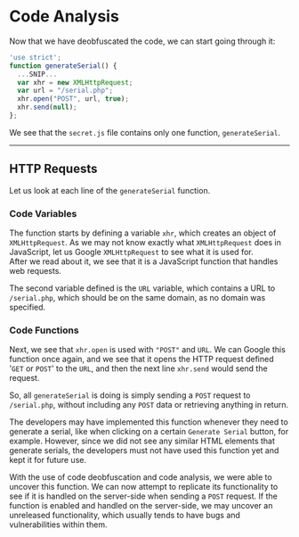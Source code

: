 # Code Analysis

Now that we have deobfuscated the code, we can start going through it:

```javascript
'use strict';
function generateSerial() {
  ...SNIP...
  var xhr = new XMLHttpRequest;
  var url = "/serial.php";
  xhr.open("POST", url, true);
  xhr.send(null);
};
```

We see that the `secret.js` file contains only one function, `generateSerial`.

***

## HTTP Requests

Let us look at each line of the `generateSerial` function.

### **Code Variables**

The function starts by defining a variable `xhr`, which creates an object of `XMLHttpRequest`. As we may not know exactly what `XMLHttpRequest` does in JavaScript, let us Google `XMLHttpRequest` to see what it is used for.\
After we read about it, we see that it is a JavaScript function that handles web requests.

The second variable defined is the `URL` variable, which contains a URL to `/serial.php`, which should be on the same domain, as no domain was specified.

### **Code Functions**

Next, we see that `xhr.open` is used with `"POST"` and `URL`. We can Google this function once again, and we see that it opens the HTTP request defined '`GET` or `POST`' to the `URL`, and then the next line `xhr.send` would send the request.

So, all `generateSerial` is doing is simply sending a `POST` request to `/serial.php`, without including any `POST` data or retrieving anything in return.

The developers may have implemented this function whenever they need to generate a serial, like when clicking on a certain `Generate Serial` button, for example. However, since we did not see any similar HTML elements that generate serials, the developers must not have used this function yet and kept it for future use.

With the use of code deobfuscation and code analysis, we were able to uncover this function. We can now attempt to replicate its functionality to see if it is handled on the server-side when sending a `POST` request. If the function is enabled and handled on the server-side, we may uncover an unreleased functionality, which usually tends to have bugs and vulnerabilities within them.
